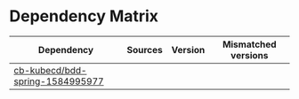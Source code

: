 # Dependency Matrix

Dependency | Sources | Version | Mismatched versions
---------- | ------- | ------- | -------------------
[cb-kubecd/bdd-spring-1584995977](https://github.com/cb-kubecd/bdd-spring-1584995977.git) |  | []() | 

